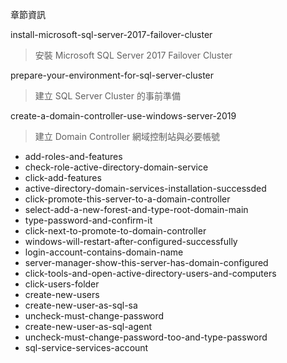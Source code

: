 
章節資訊

install-microsoft-sql-server-2017-failover-cluster
> 安裝 Microsoft SQL Server 2017 Failover Cluster

prepare-your-environment-for-sql-server-cluster
> 建立 SQL Server Cluster 的事前準備

create-a-domain-controller-use-windows-server-2019
> 建立 Domain Controller 網域控制站與必要帳號

- add-roles-and-features
- check-role-active-directory-domain-service
- click-add-features
- active-directory-domain-services-installation-successded
- click-promote-this-server-to-a-domain-controller
- select-add-a-new-forest-and-type-root-domain-main
- type-password-and-confirm-it
- click-next-to-promote-to-domain-controller
- windows-will-restart-after-configured-successfully
- login-account-contains-domain-name
- server-manager-show-this-server-has-domain-configured
- click-tools-and-open-active-directory-users-and-computers
- click-users-folder
- create-new-users
- create-new-user-as-sql-sa
- uncheck-must-change-password
- create-new-user-as-sql-agent
- uncheck-must-change-password-too-and-type-password
- sql-service-services-account

